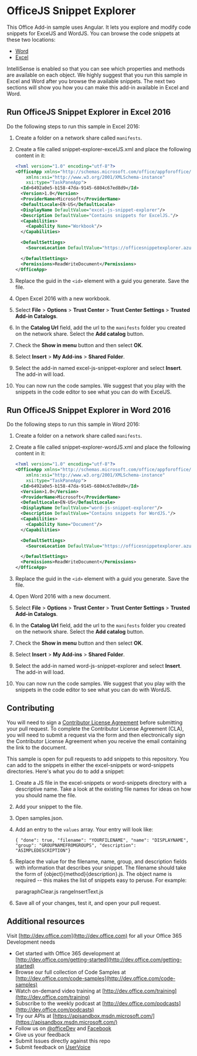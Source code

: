 # OfficeJS Snippet Explorer

This Office Add-in sample uses Angular. It lets you explore and modify code snippets for ExcelJS and WordJS. You can browse the code snippets at these two locations:
 
- [Word](https://officesnippetexplorer.azurewebsites.net/#/snippets/word)
- [Excel](https://officesnippetexplorer.azurewebsites.net/#/snippets/excel)

IntelliSense is enabled so that you can see which properties and methods are available on each object. We highly suggest that you run this sample in Excel and Word after you browse the available snippets. The next two sections will show you how you can make this add-in available in Excel and Word. 

## Run OfficeJS Snippet Explorer in Excel 2016

Do the following steps to run this sample in Excel 2016:

1. Create a folder on a network share called `manifests`.
2. Create a file called snippet-explorer-excelJS.xml and place the following content in it:
  
    ```xml
    <?xml version="1.0" encoding="utf-8"?>
    <OfficeApp xmlns="http://schemas.microsoft.com/office/appforoffice/1.1" 
        xmlns:xsi="http://www.w3.org/2001/XMLSchema-instance" 
        xsi:type="TaskPaneApp">
      <Id>6492a0e5-b158-47da-9145-6804c67ed8d9</Id>
      <Version>1.0</Version>
      <ProviderName>Microsoft</ProviderName>
      <DefaultLocale>EN-US</DefaultLocale>
      <DisplayName DefaultValue="excel-js-snippet-explorer"/>
      <Description DefaultValue="Contains snippets for ExcelJS."/>
      <Capabilities>
        <Capability Name="Workbook"/>
      </Capabilities>

      <DefaultSettings>
        <SourceLocation DefaultValue="https://officesnippetexplorer.azurewebsites.net/#/add-in/excel"/>

      </DefaultSettings>
      <Permissions>ReadWriteDocument</Permissions>
    </OfficeApp>
    ```

3. Replace the guid in the `<id>` element with a guid you generate. Save the file. 
4. Open Excel 2016 with a new workbook.
5. Select **File** > **Options** > **Trust Center** > **Trust Center Settings** > **Trusted Add-in Catalogs**.
6. In the **Catalog Url** field, add the url to the `manifests` folder you created on the network share. Select the **Add catalog** button.
7. Check the **Show in menu** button and then select **OK**.
8. Select **Insert** > **My Add-ins** > **Shared Folder**. 
9. Select the add-in named excel-js-snippet-explorer and select **Insert**. The add-in will load.
10. You can now run the code samples. We suggest that you play with the snippets in the code editor  to see what you can do with ExcelJS.


## Run OfficeJS Snippet Explorer in Word 2016

Do the following steps to run this sample in Word 2016:

1. Create a folder on a network share called `manifests`.
2. Create a file called snippet-explorer-wordJS.xml and place the following content in it:

    ```xml
    <?xml version="1.0" encoding="utf-8"?>
    <OfficeApp xmlns="http://schemas.microsoft.com/office/appforoffice/1.1" 
        xmlns:xsi="http://www.w3.org/2001/XMLSchema-instance" 
        xsi:type="TaskPaneApp">
      <Id>6492a0e5-b158-47da-9145-6804c67ed8d9</Id>
      <Version>1.0</Version>
      <ProviderName>Microsoft</ProviderName>
      <DefaultLocale>EN-US</DefaultLocale>
      <DisplayName DefaultValue="word-js-snippet-explorer"/>
      <Description DefaultValue="Contains snippets for WordJS."/>
      <Capabilities>
        <Capability Name="Document"/>
      </Capabilities>

      <DefaultSettings>
        <SourceLocation DefaultValue="https://officesnippetexplorer.azurewebsites.net/#/add-in/word"/>

      </DefaultSettings>
      <Permissions>ReadWriteDocument</Permissions>
    </OfficeApp>

    ```
3. Replace the guid in the `<id>` element with a guid you generate. Save the file. 
4. Open Word 2016 with a new document.
5. Select **File** > **Options** > **Trust Center** > **Trust Center Settings** > **Trusted Add-in Catalogs**.
6. In the **Catalog Url** field, add the url to the `manifests` folder you created on the network share. Select the **Add catalog** button.
7. Check the **Show in menu** button and then select **OK**.
8. Select **Insert** > **My Add-ins** > **Shared Folder**. 
9. Select the add-in named word-js-snippet-explorer and select **Insert**. The add-in will load.
10. You can now run the code samples. We suggest that you play with the snippets in the code editor  to see what you can do with WordJS.


## Contributing
You will need to sign a [Contributor License Agreement](https://cla.microsoft.com) before submitting your pull request. To complete the Contributor License Agreement (CLA), you will need to submit a request via the form and then electronically sign the Contributor License Agreement when you receive the email containing the link to the document. 

This sample is open for pull requests to add snippets to this repository. You can add to the snippets in either the excel-snippets or word-snippets directories. Here's what you do to add a snippet:

1. Create a JS file in the excel-snippets or word-snippets directory with a descriptive name. Take a look at the existing file names for ideas on how you should name the file.
2. Add your snippet to the file.
3. Open samples.json.
4. Add an entry to the `values` array. Your entry will look like:

    `{ "done": true, "filename": "YOURFILENAME", "name": "DISPLAYNAME", "group": "GROUPNAMEFROMGROUPS", "description": "ASIMPLEDESCRIPTION"}`

5. Replace the value for the filename, name, group, and description fields with information that describes your snippet. The filename should take the form of {object}{method}{description}.js. The object name is required -- this makes the list of snippets easy to peruse. For example:

    paragraphClear.js
    rangeInsertText.js

6. Save all of your changes, test it, and open your pull request.

## Additional resources

Visit [http://dev.office.com](http://dev.office.com) for all your Office 365 Development needs
- Get started with Office 365 development at [http://dev.office.com/getting-started](http://dev.office.com/getting-started)
- Browse our full collection of Code Samples at [http://dev.office.com/code-samples](http://dev.office.com/code-samples)
- Watch on-demand video training at [http://dev.office.com/training](http://dev.office.com/training)
- Subscribe to the weekly podcast at [http://dev.office.com/podcasts](http://dev.office.com/podcasts)
- Try our APIs at [https://apisandbox.msdn.microsoft.com/](https://apisandbox.msdn.microsoft.com/)
- Follow us on [@officeDev](http://twitter.com/OfficeDev) and [Facebook](http://www.facebook.com/OfficeDev)
- Give us your feedback
 - Submit Issues directly against this repo
 - Submit feedback on [UserVoice](http://officespdev.uservoice.com/)
